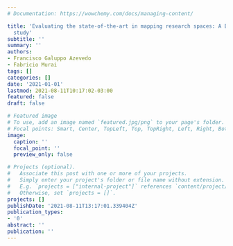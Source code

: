 ```yaml
---
# Documentation: https://wowchemy.com/docs/managing-content/

title: 'Evaluating the state-of-the-art in mapping research spaces: A Brazilian case
  study'
subtitle: ''
summary: ''
authors:
- Francisco Galuppo Azevedo
- Fabricio Murai
tags: []
categories: []
date: '2021-01-01'
lastmod: 2021-08-11T10:17:02-03:00
featured: false
draft: false

# Featured image
# To use, add an image named `featured.jpg/png` to your page's folder.
# Focal points: Smart, Center, TopLeft, Top, TopRight, Left, Right, BottomLeft, Bottom, BottomRight.
image:
  caption: ''
  focal_point: ''
  preview_only: false

# Projects (optional).
#   Associate this post with one or more of your projects.
#   Simply enter your project's folder or file name without extension.
#   E.g. `projects = ["internal-project"]` references `content/project/deep-learning/index.md`.
#   Otherwise, set `projects = []`.
projects: []
publishDate: '2021-08-11T13:17:01.339404Z'
publication_types:
- '0'
abstract: ''
publication: ''
---
```

